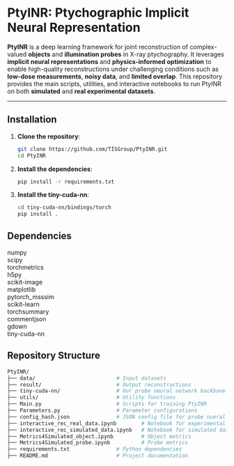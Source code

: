 # PtyINR: Ptychographic Implicit Neural Representation

**PtyINR** is a deep learning framework for joint reconstruction of complex-valued **objects** and **illumination probes** in X-ray ptychography. It leverages **implicit neural representations** and **physics-informed optimization** to enable high-quality reconstructions under challenging conditions such as **low-dose measurements**, **noisy data**, and **limited overlap**. This repository provides the main scripts, utilities, and interactive notebooks to run PtyINR on both **simulated** and **real experimental datasets**.

---

## Installation

1. **Clone the repository**:

   ```bash
   git clone https://github.com/TISGroup/PtyINR.git
   cd PtyINR
2. **Install the dependencies**:

   ```bash
   pip install -r requirements.txt
3. **Install the tiny-cuda-nn**:

   ```bash
   cd tiny-cuda-nn/bindings/torch
   pip install .

## Dependencies
numpy  
scipy  
torchmetrics  
h5py  
scikit-image  
matplotlib  
pytorch_msssim  
scikit-learn  
torchsummary  
commentjson  
gdown  
tiny-cuda-nn  

## Repository Structure
```bash
PtyINR/  
├── data/                          # Input datasets  
├── result/                        # Output reconstructions  
├── tiny-cuda-nn/                  # Our probe neural network backbone  
├── utils/                         # Utility functions  
├── Main.py                        # Scripts for training PtyINR  
├── Parameters.py                  # Parameter configurations 
├── config_hash.json               # JSON config file for probe nueral networks  
├── interactive_rec_real_data.ipynb        # Notebook for experimental data reconstructions  
├── interactive_rec_simulated_data.ipynb   # Notebook for simulated data reconstructions  
├── Metrics4Simulated_object.ipynb         # Object metrics  
├── Metrics4Simulated_probe.ipynb          # Probe metrics  
├── requirements.txt               # Python dependencies  
├── README.md                      # Project documentation  
